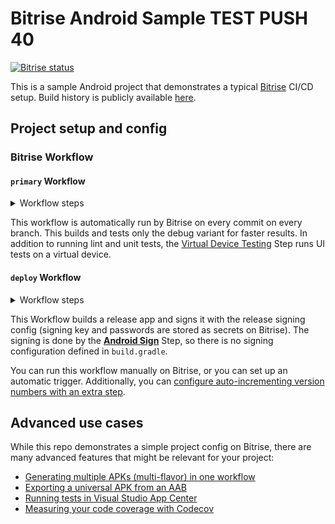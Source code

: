 # Bitrise Android Sample TEST PUSH 40
[![Bitrise status](https://app.bitrise.io/app/126b7fcfb72b97b4/status.svg?token=h4grjIEASivj7z_plB9zGg&branch=main)](https://app.bitrise.io/app/126b7fcfb72b97b4)

This is a sample Android project that demonstrates a typical [Bitrise](https://bitrise.io) CI/CD setup. Build history is publicly available [here](https://app.bitrise.io/app/126b7fcfb72b97b4#/builds).

## Project setup and config

### Bitrise Workflow

#### `primary` Workflow

<details>
<summary>Workflow steps</summary>

![Primary workflow](docs/workflow-primary.png)
</details>

This workflow is automatically run by Bitrise on every commit on every branch. This builds and tests only the debug variant for faster results. In addition to running lint and unit tests, the [Virtual Device Testing](https://www.bitrise.io/integrations/steps/virtual-device-testing-for-android) Step runs UI tests on a virtual device.

#### `deploy` Workflow
<details>
<summary>Workflow steps</summary>

![Deploy workflow](docs/workflow-deploy.png)
</details>

This Workflow builds a release app and signs it with the release signing config (signing key and passwords are stored as secrets on Bitrise). The signing is done by the [**Android Sign**](https://www.bitrise.io/integrations/steps/sign-apk) Step, so there is no signing configuration defined in `build.gradle`.

You can run this workflow manually on Bitrise, or you can set up an automatic trigger. Additionally, you can [configure auto-incrementing version numbers with an extra step](https://devcenter.bitrise.io/builds/build-numbering-and-app-versioning/).

## Advanced use cases

While this repo demonstrates a simple project config on Bitrise, there are many advanced features that might be relevant for your project:

- [Generating multiple APKs (multi-flavor) in one workflow](https://devcenter.bitrise.io/deploy/android-deploy/generate-and-deploy-multiple-flavor-apks-in-a-single-workflow/)
- [Exporting a universal APK from an AAB](https://devcenter.bitrise.io/deploy/android-deploy/exporting-a-universal-apk-from-an-aab/)
- [Running tests in Visual Studio App Center](https://devcenter.bitrise.io/testing/run-your-tests-in-the-app-center/)
- [Measuring your code coverage with Codecov](https://devcenter.bitrise.io/testing/measuring-your-code-coverage-with-codecov/)
